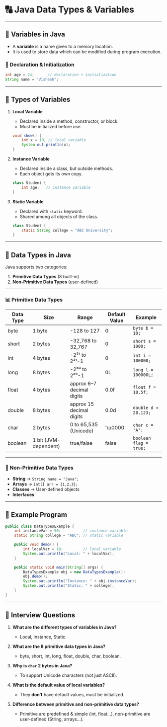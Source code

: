 # 🔠 Java Data Types & Variables

---

## 📖 Variables in Java
- A **variable** is a name given to a memory location.
- It is used to store data which can be modified during program execution.

### 🔑 Declaration & Initialization
```java
int age = 24;      // declaration + initialization
String name = "Vishesh";
```

---

## 🧩 Types of Variables
1. **Local Variable**
   - Declared inside a method, constructor, or block.
   - Must be initialized before use.
   ```java
   void show() {
       int x = 10; // local variable
       System.out.println(x);
   }
   ```

2. **Instance Variable**
   - Declared inside a class, but outside methods.
   - Each object gets its own copy.
   ```java
   class Student {
       int age;   // instance variable
   }
   ```

3. **Static Variable**
   - Declared with `static` keyword.
   - Shared among all objects of the class.
   ```java
   class Student {
       static String college = "ABC University"; 
   }
   ```

---

## 🔢 Data Types in Java

Java supports two categories:  
1. **Primitive Data Types** (8 built-in)  
2. **Non-Primitive Data Types** (user-defined)

---

### 📊 Primitive Data Types

| Data Type | Size | Range | Default Value | Example |
|-----------|------|---------------------------|---------------|---------|
| byte      | 1 byte | -128 to 127 | 0 | `byte b = 10;` |
| short     | 2 bytes | -32,768 to 32,767 | 0 | `short s = 1000;` |
| int       | 4 bytes | -2³¹ to 2³¹-1 | 0 | `int i = 100000;` |
| long      | 8 bytes | -2⁶³ to 2⁶³-1 | 0L | `long l = 100000L;` |
| float     | 4 bytes | approx 6–7 decimal digits | 0.0f | `float f = 10.5f;` |
| double    | 8 bytes | approx 15 decimal digits | 0.0d | `double d = 20.123;` |
| char      | 2 bytes | 0 to 65,535 (Unicode) | '\u0000' | `char c = 'A';` |
| boolean   | 1 bit (JVM-dependent) | true/false | false | `boolean flag = true;` |

---

### 🧮 Non-Primitive Data Types
- **String** → `String name = "Java";`  
- **Arrays** → `int[] arr = {1,2,3};`  
- **Classes** → User-defined objects  
- **Interfaces**  

---

## 📝 Example Program

```java
public class DataTypesExample {
    int instanceVar = 50;          // instance variable
    static String college = "ABC"; // static variable

    public void demo() {
        int localVar = 10;         // local variable
        System.out.println("Local: " + localVar);
    }

    public static void main(String[] args) {
        DataTypesExample obj = new DataTypesExample();
        obj.demo();
        System.out.println("Instance: " + obj.instanceVar);
        System.out.println("Static: " + college);
    }
}
```

---

## 🎯 Interview Questions

1. **What are the different types of variables in Java?**  
   - Local, Instance, Static.  

2. **What are the 8 primitive data types in Java?**  
   - byte, short, int, long, float, double, char, boolean.  

3. **Why is `char` 2 bytes in Java?**  
   - To support Unicode characters (not just ASCII).  

4. **What is the default value of local variables?**  
   - They **don’t** have default values, must be initialized.  

5. **Difference between primitive and non-primitive data types?**  
   - Primitive are predefined & simple (int, float…), non-primitive are user-defined (String, arrays…).  
